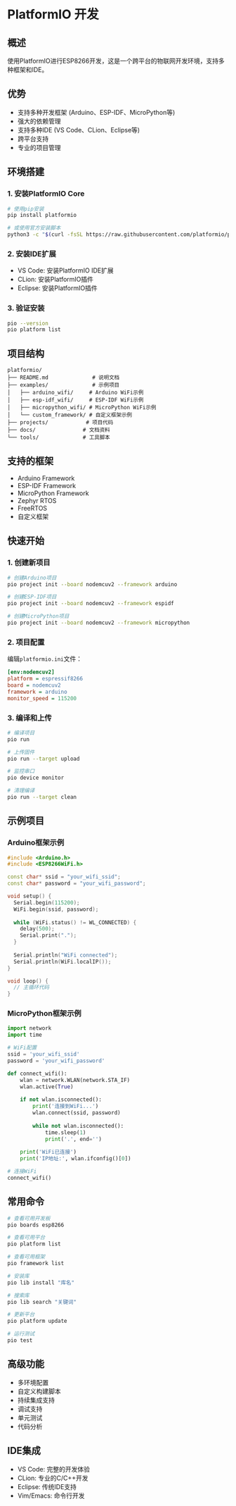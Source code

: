 # PlatformIO 开发

## 概述
使用PlatformIO进行ESP8266开发，这是一个跨平台的物联网开发环境，支持多种框架和IDE。

## 优势
- 支持多种开发框架 (Arduino、ESP-IDF、MicroPython等)
- 强大的依赖管理
- 支持多种IDE (VS Code、CLion、Eclipse等)
- 跨平台支持
- 专业的项目管理

## 环境搭建

### 1. 安装PlatformIO Core
```bash
# 使用pip安装
pip install platformio

# 或使用官方安装脚本
python3 -c "$(curl -fsSL https://raw.githubusercontent.com/platformio/platformio/master/scripts/get-platformio.py)"
```

### 2. 安装IDE扩展
- VS Code: 安装PlatformIO IDE扩展
- CLion: 安装PlatformIO插件
- Eclipse: 安装PlatformIO插件

### 3. 验证安装
```bash
pio --version
pio platform list
```

## 项目结构
```
platformio/
├── README.md              # 说明文档
├── examples/              # 示例项目
│   ├── arduino_wifi/     # Arduino WiFi示例
│   ├── esp-idf_wifi/     # ESP-IDF WiFi示例
│   ├── micropython_wifi/ # MicroPython WiFi示例
│   └── custom_framework/ # 自定义框架示例
├── projects/            # 项目代码
├── docs/               # 文档资料
└── tools/              # 工具脚本
```

## 支持的框架
- Arduino Framework
- ESP-IDF Framework
- MicroPython Framework
- Zephyr RTOS
- FreeRTOS
- 自定义框架

## 快速开始

### 1. 创建新项目
```bash
# 创建Arduino项目
pio project init --board nodemcuv2 --framework arduino

# 创建ESP-IDF项目
pio project init --board nodemcuv2 --framework espidf

# 创建MicroPython项目
pio project init --board nodemcuv2 --framework micropython
```

### 2. 项目配置
编辑`platformio.ini`文件：
```ini
[env:nodemcuv2]
platform = espressif8266
board = nodemcuv2
framework = arduino
monitor_speed = 115200
```

### 3. 编译和上传
```bash
# 编译项目
pio run

# 上传固件
pio run --target upload

# 监控串口
pio device monitor

# 清理编译
pio run --target clean
```

## 示例项目

### Arduino框架示例
```cpp
#include <Arduino.h>
#include <ESP8266WiFi.h>

const char* ssid = "your_wifi_ssid";
const char* password = "your_wifi_password";

void setup() {
  Serial.begin(115200);
  WiFi.begin(ssid, password);
  
  while (WiFi.status() != WL_CONNECTED) {
    delay(500);
    Serial.print(".");
  }
  
  Serial.println("WiFi connected");
  Serial.println(WiFi.localIP());
}

void loop() {
  // 主循环代码
}
```

### MicroPython框架示例
```python
import network
import time

# WiFi配置
ssid = 'your_wifi_ssid'
password = 'your_wifi_password'

def connect_wifi():
    wlan = network.WLAN(network.STA_IF)
    wlan.active(True)
    
    if not wlan.isconnected():
        print('连接到WiFi...')
        wlan.connect(ssid, password)
        
        while not wlan.isconnected():
            time.sleep(1)
            print('.', end='')
    
    print('WiFi已连接')
    print('IP地址:', wlan.ifconfig()[0])

# 连接WiFi
connect_wifi()
```

## 常用命令
```bash
# 查看可用开发板
pio boards esp8266

# 查看可用平台
pio platform list

# 查看可用框架
pio framework list

# 安装库
pio lib install "库名"

# 搜索库
pio lib search "关键词"

# 更新平台
pio platform update

# 运行测试
pio test
```

## 高级功能
- 多环境配置
- 自定义构建脚本
- 持续集成支持
- 调试支持
- 单元测试
- 代码分析

## IDE集成
- VS Code: 完整的开发体验
- CLion: 专业的C/C++开发
- Eclipse: 传统IDE支持
- Vim/Emacs: 命令行开发 